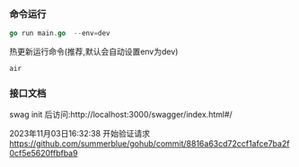 ### 命令运行
```go
go run main.go  --env=dev
```
热更新运行命令(推荐,默认会自动设置env为dev)
```go
air
```
### 接口文档

swag init 后访问:http://localhost:3000/swagger/index.html#/

2023年11月03日16:32:38 开始验证请求
https://github.com/summerblue/gohub/commit/8816a63cd72ccf1afce7ba2f0cf5e5620ffbfba9
